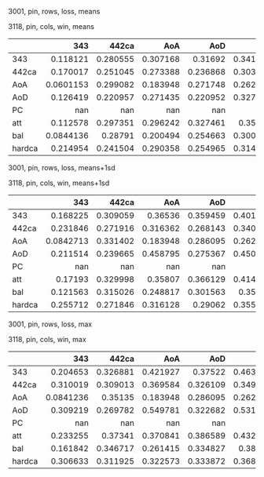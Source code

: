 3001, pin, rows, loss, means

3118, pin, cols, win, means

|        |         343 |      442ca |        AoA |        AoD |         PC |        att |        bal |     hardca |
|:-------|------------:|-----------:|-----------:|-----------:|-----------:|-----------:|-----------:|-----------:|
| 343    |   0.118121  |   0.280555 |   0.307168 |   0.31692  |   0.341158 |   0.199029 |   0.206835 |   0.136448 |
| 442ca  |   0.170017  |   0.251045 |   0.273388 |   0.236868 |   0.303619 |   0.203994 |   0.210781 |   0.196701 |
| AoA    |   0.0601153 |   0.299082 |   0.183948 |   0.271748 |   0.262961 |   0.115201 |   0.141504 |   0.151332 |
| AoD    |   0.126419  |   0.220957 |   0.271435 |   0.220952 |   0.327416 |   0.17827  |   0.161064 |   0.20733  |
| PC     | nan         | nan        | nan        | nan        | nan        | nan        | nan        | nan        |
| att    |   0.112578  |   0.297351 |   0.296242 |   0.327461 |   0.35813  |   0.193909 |   0.203512 |   0.141182 |
| bal    |   0.0844136 |   0.28791  |   0.200494 |   0.254663 |   0.300973 |   0.136179 |   0.156481 |   0.197726 |
| hardca |   0.214954  |   0.241504 |   0.290358 |   0.254965 |   0.314912 |   0.255889 |   0.233775 |   0.204196 |

3001, pin, rows, loss, means+1sd

3118, pin, cols, win, means+1sd

|        |         343 |      442ca |        AoA |        AoD |         PC |        att |        bal |     hardca |
|:-------|------------:|-----------:|-----------:|-----------:|-----------:|-----------:|-----------:|-----------:|
| 343    |   0.168225  |   0.309059 |   0.36536  |   0.359459 |   0.401392 |   0.289995 |   0.271288 |   0.189494 |
| 442ca  |   0.231846  |   0.271916 |   0.316362 |   0.268143 |   0.340672 |   0.273101 |   0.267344 |   0.260753 |
| AoA    |   0.0842713 |   0.331402 |   0.183948 |   0.286095 |   0.262961 |   0.179131 |   0.190592 |   0.197431 |
| AoD    |   0.211514  |   0.239665 |   0.458795 |   0.275367 |   0.450884 |   0.321787 |   0.239501 |   0.256096 |
| PC     | nan         | nan        | nan        | nan        | nan        | nan        | nan        | nan        |
| att    |   0.17193   |   0.329998 |   0.35807  |   0.366129 |   0.414107 |   0.29624  |   0.275599 |   0.201617 |
| bal    |   0.121563  |   0.315026 |   0.248817 |   0.301563 |   0.35293  |   0.21482  |   0.212648 |   0.265637 |
| hardca |   0.255712  |   0.271846 |   0.316128 |   0.29062  |   0.355136 |   0.303794 |   0.285878 |   0.269683 |

3001, pin, rows, loss, max

3118, pin, cols, win, max

|        |         343 |      442ca |        AoA |        AoD |         PC |        att |        bal |     hardca |
|:-------|------------:|-----------:|-----------:|-----------:|-----------:|-----------:|-----------:|-----------:|
| 343    |   0.204653  |   0.326881 |   0.421927 |   0.37522  |   0.463852 |   0.427482 |   0.36403  |   0.24424  |
| 442ca  |   0.310019  |   0.309013 |   0.369584 |   0.326109 |   0.349541 |   0.365856 |   0.400581 |   0.358634 |
| AoA    |   0.0841236 |   0.35135  |   0.183948 |   0.286095 |   0.262961 |   0.205552 |   0.225412 |   0.208849 |
| AoD    |   0.309219  |   0.269782 |   0.549781 |   0.322682 |   0.531417 |   0.540506 |   0.403072 |   0.264278 |
| PC     | nan         | nan        | nan        | nan        | nan        | nan        | nan        | nan        |
| att    |   0.233255  |   0.37341  |   0.370841 |   0.386589 |   0.432875 |   0.395695 |   0.383534 |   0.258084 |
| bal    |   0.161842  |   0.346717 |   0.261415 |   0.334827 |   0.38256  |   0.296123 |   0.293418 |   0.322965 |
| hardca |   0.306633  |   0.311925 |   0.322573 |   0.333872 |   0.368109 |   0.355992 |   0.376247 |   0.388943 |

